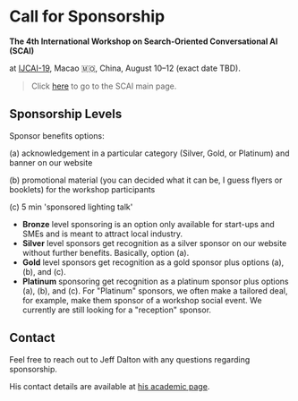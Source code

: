 # Call for Sponsorship

**The 4th International Workshop on Search-Oriented Conversational AI (SCAI)**

at [IJCAI-19](https://www.ijcai19.org/workshops.html), Macao 🇲🇴, China, August 10–12 (exact date TBD).

> Click [here](https://scai.info) to go to the SCAI main page.

## Sponsorship Levels

Sponsor benefits options:

(a)  acknowledgement in a particular category (Silver, Gold, or Platinum) and banner on our website

(b)  promotional material (you can decided what it can be, I guess flyers or booklets) for the workshop participants

(c)  5 min 'sponsored lighting talk'

- **Bronze** level sponsoring is an option only available for start-ups and SMEs and is meant to attract local industry. 
- **Silver** level sponsors get recognition as a silver sponsor on our website without further benefits. Basically, option (a).
- **Gold** level sponsors get recognition as a gold sponsor plus options (a), (b), and (c).
- **Platinum** sponsoring get recognition as a platinum sponsor plus options (a), (b), and (c).  For "Platinum" sponsors, we often make a tailored deal, for example, make them sponsor of a workshop social event.  We currently are still looking for a "reception" sponsor. 

## Contact

Feel free to reach out to Jeff Dalton with any questions regarding sponsorship.

His contact details are available at [his academic page](http://www.dcs.gla.ac.uk/~jeff/).
